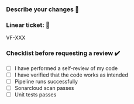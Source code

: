 ### Describe your changes 📖

<text here>

### Linear ticket: 🔖

VF-XXX

### Checklist before requesting a review ✔️

- [ ] I have performed a self-review of my code
- [ ] I have verified that the code works as intended
- [ ] Pipeline runs successfully
- [ ] Sonarcloud scan passes
- [ ] Unit tests passes
